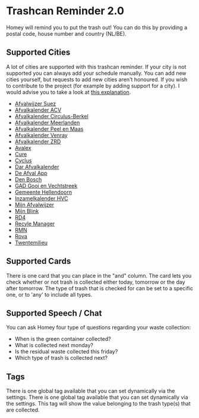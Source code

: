 # Trashcan Reminder 2.0
Homey will remind you to put the trash out! You can do this by providing a postal code, house number and country (NL/BE).

## Supported Cities
A lot of cities are supported with this trashcan reminder. If your city is not supported you can always add your schedule manually. You can add new cities yourself, but requests to add new cities aren't honoured. If you wish to contribute to the project (for example by adding support for a city). I would advise you to take a look at [this explanation](https://github.com/robertraaijmakers/com.trashchecker/tree/master/developers).

- [Afvalwijzer Suez](https://inzamelwijzer.suez.nl/)
- [Afvalkalender ACV](https://www.acv-groep.nl/)
- [Afvalkalender Circulus-Berkel](https://mijn.circulus-berkel.nl)
- [Afvalkalender Meerlanden](https://afvalkalender.meerlanden.nl)
- [Afvalkalender Peel en Maas](https://afvalkalender.peelenmaas.nl)
- [Afvalkalender Venray](https://afvalkalender.venray.nl)
- [Afvalkalender ZRD](https://afvalkalender.zrd.nl)
- [Avalex](https://www.avalex.nl/)
- [Cure](https://afvalkalender.cure-afvalbeheer.nl)
- [Cyclus](http://afvalkalender.cyclusnv.nl)
- [Dar Afvalkalender](https://afvalkalender.dar.nl)
- [De Afval App](http://www.deafvalapp.nl/calendar/kalender_start.jsp)
- [Den Bosch](http://denbosch.afvalstoffendienstkalender.nl)
- [GAD Gooi en Vechtstreek](https://inzamelkalender.gad.nl/)
- [Gemeente Hellendoorn](https://www.hellendoorn.nl/wonen-leven/publicatie/afval)
- [Inzamelkalender HVC](https://inzamelkalender.hvcgroep.nl)
- [Mijn Afvalwijzer](http://www.mijnafvalwijzer.nl)
- [Mijn Blink](https://mijnblink.nl/)
- [RD4](https://rd4.syzygy.eu)
- [Recyle Manager](http://www.recyclemanager.nl)
- [RMN](https://inzamelschema.rmn.nl)
- [Rova](https://www.rova.nl)
- [Twentemilieu](https://www.twentemilieu.nl)

## Supported Cards
There is one card that you can place in the "and" column. The card lets you check whether or not trash is collected either today, tomorrow or the day after tomorrow. The type of trash that is checked for can be set to a specific one, or to 'any' to include all types.

## Supported Speech / Chat
You can ask Homey four type of questions regarding your waste collection:
- When is the green container collected?
- What is collected next monday?
- Is the residual waste collected this friday?
- Which type of trash is collected next?

## Tags
There is one global tag available that you can set dynamically via the settings. There is one global tag available that you can set dynamically via the settings. This tag will show the value belonging to the trash type(s) that are collected.

